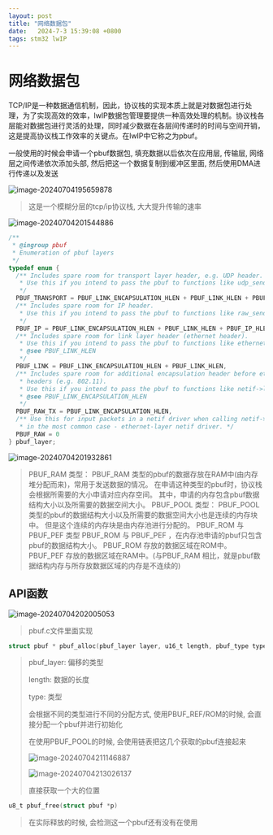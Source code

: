 ```yaml
---
layout: post
title: "网络数据包" 
date:   2024-7-3 15:39:08 +0800
tags: stm32 lwIP
---
```


# 网络数据包

TCP/IP是一种数据通信机制，因此，协议栈的实现本质上就是对数据包进行处理，为了实现高效的效率，lwIP数据包管理要提供一种高效处理的机制。协议栈各层能对数据包进行灵活的处理，同时减少数据在各层间传递时的时间与空间开销，这是提高协议栈工作效率的关键点。在lwIP中它称之为pbuf。

一般使用的时候会申请一个pbuf数据包, 填充数据以后依次在应用层, 传输层, 网络层之间传递依次添加头部, 然后把这一个数据复制到缓冲区里面, 然后使用DMA进行传递以及发送

![image-20240704195659878](https://picture-01-1316374204.cos.ap-beijing.myqcloud.com/image/202407041956931.png)

> 这是一个模糊分层的tcp/ip协议栈, 大大提升传输的速率

![image-20240704201544886](https://picture-01-1316374204.cos.ap-beijing.myqcloud.com/image/202407042015012.png)

```c
/**
 * @ingroup pbuf
 * Enumeration of pbuf layers
 */
typedef enum {
  /** Includes spare room for transport layer header, e.g. UDP header.
   * Use this if you intend to pass the pbuf to functions like udp_send().
   */
  PBUF_TRANSPORT = PBUF_LINK_ENCAPSULATION_HLEN + PBUF_LINK_HLEN + PBUF_IP_HLEN + PBUF_TRANSPORT_HLEN,
  /** Includes spare room for IP header.
   * Use this if you intend to pass the pbuf to functions like raw_send().
   */
  PBUF_IP = PBUF_LINK_ENCAPSULATION_HLEN + PBUF_LINK_HLEN + PBUF_IP_HLEN,
  /** Includes spare room for link layer header (ethernet header).
   * Use this if you intend to pass the pbuf to functions like ethernet_output().
   * @see PBUF_LINK_HLEN
   */
  PBUF_LINK = PBUF_LINK_ENCAPSULATION_HLEN + PBUF_LINK_HLEN,
  /** Includes spare room for additional encapsulation header before ethernet
   * headers (e.g. 802.11).
   * Use this if you intend to pass the pbuf to functions like netif->linkoutput().
   * @see PBUF_LINK_ENCAPSULATION_HLEN
   */
  PBUF_RAW_TX = PBUF_LINK_ENCAPSULATION_HLEN,
  /** Use this for input packets in a netif driver when calling netif->input()
   * in the most common case - ethernet-layer netif driver. */
  PBUF_RAW = 0
} pbuf_layer;
```

![image-20240704201932861](https://picture-01-1316374204.cos.ap-beijing.myqcloud.com/image/202407042019943.png)

> PBUF_RAM 类型：
> PBUF_RAM 类型的pbuf的数据存放在RAM中(由内存堆分配而来)，常用于发送数据的情况。
> 在申请这种类型的pbuf时，协议栈会根据所需要的大小申请对应内存空间。
> 其中，申请的内存包含pbuf数据结构大小以及所需要的数据空间大小。
> PBUF_POOL 类型：
> PBUF_POOL类型的pbuf的数据结构大小以及所需要的数据空间大小也是连续的内存块中。
> 但是这个连续的内存块是由内存池进行分配的。
> PBUF_ROM 与 PBUF_PEF 类型
> PBUF_ROM 与 PBUF_PEF ，在内存池申请的pbuf只包含pbuf的数据结构大小。
> PBUF_ROM 存放的数据区域在ROM中。
> PBUF_PEF 存放的数据区域在RAM中。(与PBUF_RAM 相比，就是pbuf数据结构内存与所存放数据区域的内存是不连续的)

## API函数

![image-20240704202005053](https://picture-01-1316374204.cos.ap-beijing.myqcloud.com/image/202407042020206.png)

> pbuf.c文件里面实现

```c
struct pbuf * pbuf_alloc(pbuf_layer layer, u16_t length, pbuf_type type)
```

> pbuf_layer: 偏移的类型
>
> length: 数据的长度
>
> type: 类型
>
> 会根据不同的类型进行不同的分配方式, 使用PBUF_REF/ROM的时候, 会直接分配一个pbuf并进行初始化
>
> 在使用PBUF_POOL的时候, 会使用链表把这几个获取的pbuf连接起来
>
> ![image-20240704211146887](https://picture-01-1316374204.cos.ap-beijing.myqcloud.com/image/202407042111941.png)
>
> ![image-20240704213026137](https://picture-01-1316374204.cos.ap-beijing.myqcloud.com/image/202407042130199.png)
>
> 直接获取一个大的位置

```c
u8_t pbuf_free(struct pbuf *p)
```

> 在实际释放的时候, 会检测这一个pbuf还有没有在使用
